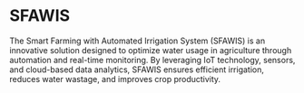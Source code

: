# SFAWIS
The Smart Farming with Automated Irrigation System (SFAWIS) is an innovative solution designed to optimize water usage in agriculture through automation and real-time monitoring. By leveraging IoT technology, sensors, and cloud-based data analytics, SFAWIS ensures efficient irrigation, reduces water wastage, and improves crop productivity.
